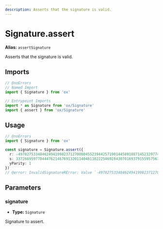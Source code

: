```yaml
---
description: Asserts that the signature is valid.
---
```


# Signature.assert

**Alias:** `assertSignature`

Asserts that the signature is valid.

## Imports

```ts twoslash
// @noErrors
// Named Import
import { Signature } from 'ox'

// Entrypoint Imports
import * as Signature from 'ox/Signature'
import { assert } from 'ox/Signature'
```

## Usage

```ts twoslash
// @noErrors
import { Signature } from 'ox'

const signature = Signature.assert({
  r: -49782753348462494199823712700004552394425719014458918871452329774910450607807n,
  s: 33726695977844476214676913201140481102225469284307016937915595756355928419768n,
  yParity: 1
})
// @error: InvalidSignatureRError: Value `-49782753348462494199823712700004552394425719014458918871452329774910450607807n` is an invalid r value. r must be a positive integer less than 2^256.
```

## Parameters

### signature

- **Type:** `Signature`

Signature to assert.
